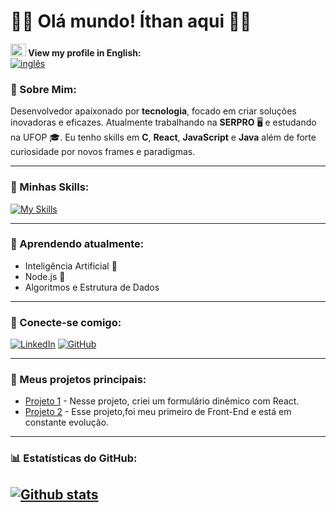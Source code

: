 
# 👨‍💻 Olá mundo! Íthan aqui 👋🏿

<p align = "left">
  <strong> <img src = "img\eua.png" width = 25vw height = 20vh> View my profile in English: </strong>
<br>
  <a href = "https://github.com/ithanamaral/ithanamaral/blob/main/Readme_translate.md">
    <img src = "https://img.shields.io/badge/Ingles-Clique%20aqui-white.svg" alt = "inglês" /> 
  </a>
</p>


 ### 🚀 Sobre Mim:
 
Desenvolvedor apaixonado por **tecnologia**, focado em criar soluções inovadoras e eficazes. Atualmente trabalhando na **SERPRO** 🖥️ e estudando na UFOP 🎓. Eu tenho skills em **C**, **React**, **JavaScript** e **Java** além de forte curiosidade por novos frames e paradigmas.

---

### 🔧 Minhas Skills:
[![My Skills](https://skillicons.dev/icons?i=js,html,css,react,c,java,vscode)](https://skillicons.dev)

---

### 🧠 Aprendendo atualmente:
- Inteligência Artificial 🤖
- Node.js 🔧
- Algoritmos e Estrutura de Dados

---

### 🔗 Conecte-se comigo:
[![LinkedIn](https://img.shields.io/badge/-LinkedIn-0A66C2?logo=linkedin&logoColor=white&style=flat)](https://www.linkedin.com/in/ithan-p-amaral-4b8751262?utm_source=share&utm_campaign=share_via&utm_content=profile&utm_medium=android_app)
[![GitHub](https://img.shields.io/badge/-GitHub-181717?logo=github&logoColor=white&style=flat)](https://github.com/ithanamaral)

---

### 💼 Meus projetos principais:

- [Projeto 1](https://github.com/ithanamaral/Organo) - Nesse projeto, criei um formulário dinêmico com React.
- [Projeto 2](https://github.com/ithanamaral/PIBARE) - Esse projeto,foi meu primeiro de Front-End e está em constante evolução.

---


### 📊 Estatísticas do GitHub:

[![Github stats](https://github-readme-stats.vercel.app/api?username=ithanamaral&show_icons=true&theme=tokyonight)](https://github.com/anuraghazra/github-readme-stats)
---

